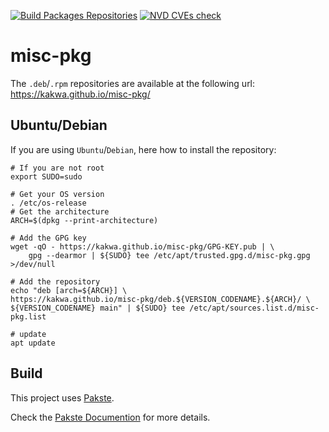 [![Build Packages Repositories](https://github.com/kakwa/misc-pkg/actions/workflows/repos.yml/badge.svg)](https://github.com/kakwa/misc-pkg/actions/workflows/repos.yml)
[![NVD CVEs check](https://github.com/kakwa/misc-pkg/actions/workflows/vulncheck.yml/badge.svg)](https://github.com/kakwa/misc-pkg/actions/workflows/vulncheck.yml)

# misc-pkg

The `.deb`/`.rpm` repositories are available at the following url: https://kakwa.github.io/misc-pkg/

## Ubuntu/Debian

If you are using `Ubuntu`/`Debian`, here how to install the repository:

```shell
# If you are not root
export SUDO=sudo

# Get your OS version
. /etc/os-release
# Get the architecture
ARCH=$(dpkg --print-architecture)

# Add the GPG key
wget -qO - https://kakwa.github.io/misc-pkg/GPG-KEY.pub | \
    gpg --dearmor | ${SUDO} tee /etc/apt/trusted.gpg.d/misc-pkg.gpg >/dev/null

# Add the repository
echo "deb [arch=${ARCH}] \
https://kakwa.github.io/misc-pkg/deb.${VERSION_CODENAME}.${ARCH}/ \
${VERSION_CODENAME} main" | ${SUDO} tee /etc/apt/sources.list.d/misc-pkg.list

# update
apt update
```
## Build

This project uses [Pakste](https://github.com/kakwa/pakste).

Check the [Pakste Documention](https://kakwa.github.io/pakste/) for more details.
